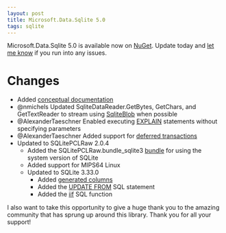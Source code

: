 ```yaml
---
layout: post
title: Microsoft.Data.Sqlite 5.0
tags: sqlite
---
```


Microsoft.Data.Sqlite 5.0 is available now on [NuGet](https://www.nuget.org/packages/Microsoft.Data.Sqlite). Update today and [let me know](https://github.com/dotnet/efcore/issues/new?labels=area-adonet-sqlite%2C+customer-reported&template=bug_report_sqlite.md) if you run into any issues.

Changes
=======

* Added [conceptual documentation](https://docs.microsoft.com/dotnet/standard/data/sqlite/)
* @nmichels Updated SqliteDataReader.GetBytes, GetChars, and GetTextReader to stream using [SqliteBlob](https://docs.microsoft.com/dotnet/standard/data/sqlite/blob-io) when possible
* @AlexanderTaeschner Enabled executing [EXPLAIN](https://sqlite.org/lang_explain.html) statements without specifying parameters
* @AlexanderTaeschner Added support for [deferred transactions](https://docs.microsoft.com/dotnet/standard/data/sqlite/transactions#deferred-transactions)
* Updated to SQLitePCLRaw 2.0.4
  * Added the SQLitePCLRaw.bundle_sqlite3 [bundle](https://docs.microsoft.com/dotnet/standard/data/sqlite/custom-versions?tabs=netcore-cli#bundles) for using the system version of SQLite
  * Added support for MIPS64 Linux
  * Updated to SQLite 3.33.0
    * Added [generated columns](https://sqlite.org/gencol.html)
    * Added the [UPDATE FROM](https://sqlite.org/lang_update.html#update_from) SQL statement
    * Added the [iif](https://sqlite.org/lang_corefunc.html#iif) SQL function

I also want to take this opportunity to give a huge thank you to the amazing community that has sprung up around this library. Thank you for all your support!
